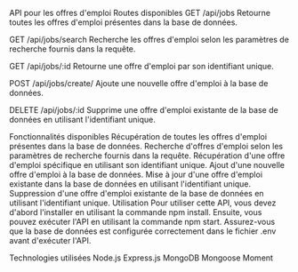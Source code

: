 API pour les offres d'emploi
Routes disponibles
GET /api/jobs
Retourne toutes les offres d'emploi présentes dans la base de données.

GET /api/jobs/search
Recherche les offres d'emploi selon les paramètres de recherche fournis dans la requête.

GET /api/jobs/:id
Retourne une offre d'emploi par son identifiant unique.

POST /api/jobs/create/
Ajoute une nouvelle offre d'emploi à la base de données.

DELETE /api/jobs/:id
Supprime une offre d'emploi existante de la base de données en utilisant l'identifiant unique.

Fonctionnalités disponibles
Récupération de toutes les offres d'emploi présentes dans la base de données.
Recherche d'offres d'emploi selon les paramètres de recherche fournis dans la requête.
Récupération d'une offre d'emploi spécifique en utilisant son identifiant unique.
Ajout d'une nouvelle offre d'emploi à la base de données.
Mise à jour d'une offre d'emploi existante dans la base de données en utilisant l'identifiant unique.
Suppression d'une offre d'emploi existante de la base de données en utilisant l'identifiant unique.
Utilisation
Pour utiliser cette API, vous devez d'abord l'installer en utilisant la commande npm install. Ensuite, vous pouvez exécuter l'API en utilisant la commande npm start. Assurez-vous que la base de données est configurée correctement dans le fichier .env avant d'exécuter l'API.

Technologies utilisées
Node.js
Express.js
MongoDB
Mongoose
Moment
